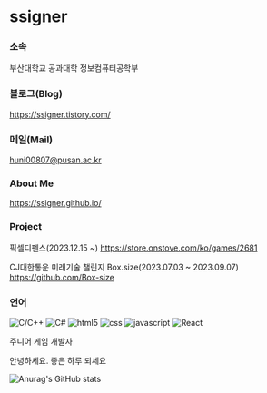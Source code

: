 # ssigner
### 소속

부산대학교 공과대학 정보컴퓨터공학부

### 블로그(Blog)

https://ssigner.tistory.com/

### 메일(Mail)

huni00807@pusan.ac.kr

### About Me

https://ssigner.github.io/

### Project

픽셀디펜스(2023.12.15 ~) https://store.onstove.com/ko/games/2681

CJ대한통운 미래기술 챌린지 Box.size(2023.07.03 ~ 2023.09.07) https://github.com/Box-size

### 언어

![C/C++](https://img.shields.io/badge/-C/C++-00427E?style=flat&logo=c%2B%2B)
![C#](https://img.shields.io/badge/-C%23-000000?style=flat&logo=Csharp&logoColor=white)
![html5](https://img.shields.io/badge/-HTML5-E14921?style=flat&logo=html5&logoColor=white)
![css](https://img.shields.io/badge/-CSS3-006EBA?style=flat&logo=css3&logoColor=white)
![javascript](https://img.shields.io/badge/-JavaScript-f7e018?style=flat&logo=javascript&logoColor=black)
![React](https://img.shields.io/badge/-React-222222?style=flat&logo=react)

주니어 게임 개발자

안녕하세요. 좋은 하루 되세요

![Anurag's GitHub stats](https://github-readme-stats.vercel.app/api?username=ssigner&show_icons=true&theme=default)
